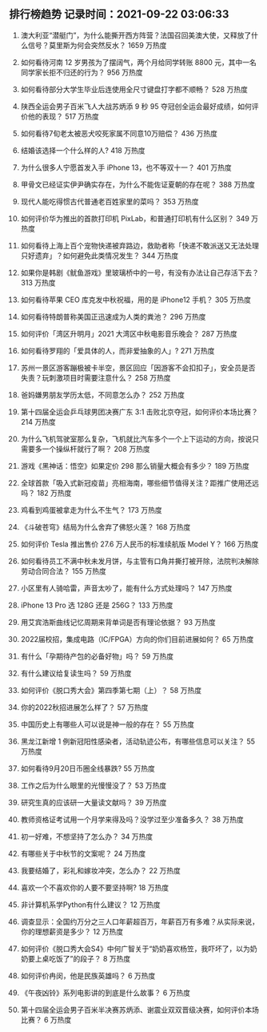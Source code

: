 
## 排行榜趋势 记录时间：2021-09-22 03:06:33
  
  1. 澳大利亚“潜艇门”，为什么能撕开西方阵营？法国召回美澳大使，又释放了什么信号？莫里斯为何会突然反水？ 1659 万热度
    
  2. 如何看待河南 12 岁男孩为了摆阔气，两个月给同学转账 8800 元，其中一名同学家长拒不归还的行为？ 956 万热度
    
  3. 如何看待部分大学生毕业后连使用全尺寸键盘打字都不顺畅？ 528 万热度
    
  4. 陕西全运会男子百米飞人大战苏炳添 9 秒 95 夺冠创全运会最好成绩，如何评价他的表现？ 517 万热度
    
  5. 如何看待7旬老太被恶犬咬死家属不同意10万赔偿？ 436 万热度
    
  6. 结婚该选择一个什么样的人? 418 万热度
    
  7. 为什么很多人宁愿首发入手 iPhone 13，也不等双十一？ 401 万热度
    
  8. 甲骨文已经证实伊尹确实存在，为什么不能佐证夏朝的存在呢？ 388 万热度
    
  9. 现代人能吃得惯古代普通老百姓家里的菜吗？ 353 万热度
    
  10. 如何评价华为推出的首款打印机 PixLab，和普通打印机有什么区别？ 349 万热度
    
  11. 如何看待上海上百个宠物快递被弃路边，救助者称「快递不敢派送又无法处理只好遗弃」？如何避免此类情况发生？ 344 万热度
    
  12. 如果你是韩剧《鱿鱼游戏》里玻璃桥中的一号，有没有办法让自己存活下去？ 313 万热度
    
  13. 如何看待苹果 CEO 库克发中秋祝福，用的是 iPhone12 手机？ 305 万热度
    
  14. 如何看待特朗普称美国正迅速成为人类的粪池？ 296 万热度
    
  15. 如何评价「湾区升明月」2021 大湾区中秋电影音乐晚会？ 287 万热度
    
  16. 如何看待罗翔的「爱具体的人，而非爱抽象的人」? 271 万热度
    
  17. 苏州一景区游客蹦极被卡半空，景区回应「因游客不会扣扣子」，安全员是否失责？玩刺激项目时需要注意什么？ 258 万热度
    
  18. 爸妈嫌男朋友学历太低，不同意怎么办？ 252 万热度
    
  19. 第十四届全运会乒乓球男团决赛广东 3:1 击败北京夺冠，如何评价本场比赛？ 214 万热度
    
  20. 为什么飞机驾驶室那么复杂，飞机就比汽车多个一个上下运动的方向，按说只需要多一个操纵杆就行了啊？ 208 万热度
    
  21. 游戏《黑神话：悟空》如果定价 298 那么销量大概会有多少？ 189 万热度
    
  22. 全球首款「吸入式新冠疫苗」亮相海南，哪些细节值得关注？距推广使用还远吗？ 182 万热度
    
  23. 鸡看到鸡蛋被拿走为什么不生气？ 173 万热度
    
  24. 《斗破苍穹》结局为什么舍弃了佛怒火莲？ 168 万热度
    
  25. 如何评价 Tesla 推出售价 27.6 万人民币的标准续航版 Model Y？ 166 万热度
    
  26. 如何看待员工不满中秋未发月饼，与主管有口角并撕打被开除，法院判决解除劳动合同合法？ 155 万热度
    
  27. 小区里有人骑哈雷，声音太吵了，能有什么方式处理吗？ 147 万热度
    
  28. iPhone 13 Pro 选 128G 还是 256G？ 133 万热度
    
  29. 用艾宾浩斯曲线记忆周期来背单词是否有理论依据？ 93 万热度
    
  30. 2022届校招，集成电路（IC/FPGA）方向的你们目前进展如何？ 65 万热度
    
  31. 有什么「孕期待产包的必备好物」吗？ 59 万热度
    
  32. 有什么建议给复读生吗？ 59 万热度
    
  33. 如何评价《脱口秀大会》第四季第七期（上）？ 58 万热度
    
  34. 你的2022秋招进展怎么样了？ 57 万热度
    
  35. 中国历史上有哪些人可以说是神一般的存在？ 55 万热度
    
  36. 黑龙江新增 1 例新冠阳性感染者，活动轨迹公布，有哪些信息可以关注？ 55 万热度
    
  37. 如何看待9月20日币圈全线暴跌? 55 万热度
    
  38. 工作之后为什么眼里的光慢慢没了？ 53 万热度
    
  39. 研究生真的应该研一大量读文献吗？ 39 万热度
    
  40. 教师资格证考试用一个月学来得及吗？没学过至少准备多久？ 38 万热度
    
  41. 初一好难，不想坚持了怎么办？ 34 万热度
    
  42. 有哪些关于中秋节的文案呢？ 24 万热度
    
  43. 我要结婚了，彩礼和嫁妆冲突，怎么办？ 22 万热度
    
  44. 喜欢一个不喜欢你的人要不要坚持啊? 18 万热度
    
  45. 非计算机系学Python有什么建议？ 12 万热度
    
  46. 调查显示：全国约万分之三人口年薪超百万，年薪百万有多难？从实际来说，你的理想薪资是多少？ 12 万热度
    
  47. 如何评价《脱口秀大会S4》中何广智关于“奶奶喜欢杨笠，我吓坏了，以为奶奶要上桌吃饭了”的段子？ 8 万热度
    
  48. 如何评价冉闵，他是民族英雄吗？ 6 万热度
    
  49. 《午夜凶铃》系列电影讲的到底是什么故事？ 6 万热度
    
  50. 第十四届全运会男子百米半决赛苏炳添、谢震业双双晋级决赛，如何评价本场比赛？ 6 万热度
    